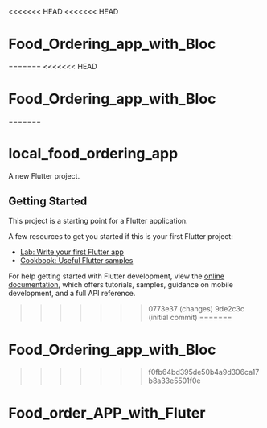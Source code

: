 <<<<<<< HEAD
<<<<<<< HEAD
# Food_Ordering_app_with_Bloc
=======
<<<<<<< HEAD
# Food_Ordering_app_with_Bloc
=======
# local_food_ordering_app

A new Flutter project.

## Getting Started

This project is a starting point for a Flutter application.

A few resources to get you started if this is your first Flutter project:

- [Lab: Write your first Flutter app](https://docs.flutter.dev/get-started/codelab)
- [Cookbook: Useful Flutter samples](https://docs.flutter.dev/cookbook)

For help getting started with Flutter development, view the
[online documentation](https://docs.flutter.dev/), which offers tutorials,
samples, guidance on mobile development, and a full API reference.
>>>>>>> 0773e37 (changes)
>>>>>>> 9de2c3c (initial commit)
=======
# Food_Ordering_app_with_Bloc
>>>>>>> f0fb64bd395de50b4a9d306ca17b8a33e5501f0e
# Food_order_APP_with_Fluter

